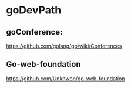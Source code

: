# goDevPath


##  goConference:
https://github.com/golang/go/wiki/Conferences      


## Go-web-foundation
https://github.com/Unknwon/go-web-foundation

